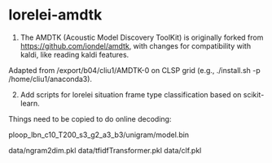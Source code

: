 # lorelei-amdtk

1. The AMDTK (Acoustic Model Discovery ToolKit) is originally forked from https://github.com/iondel/amdtk, with changes for compatibility with kaldi, like reading kaldi features.

Adapted from /export/b04/cliu1/AMDTK-0 on CLSP grid (e.g., ./install.sh -p /home/cliu1/anaconda3).

2. Add scripts for lorelei situation frame type classification based on scikit-learn.


Things need to be copied to do online decoding:

ploop_lbn_c10_T200_s3_g2_a3_b3/unigram/model.bin 

data/ngram2dim.pkl
data/tfidfTransformer.pkl 
data/clf.pkl

